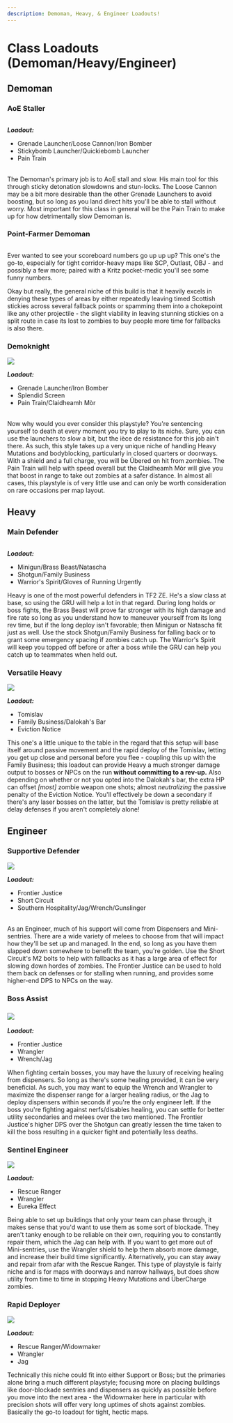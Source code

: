 ```yaml
---
description: Demoman, Heavy, & Engineer Loadouts!
---
```


# Class Loadouts (Demoman/Heavy/Engineer)

## Demoman

### AoE Staller

<div align="left">

<figure><img src="../../.gitbook/assets/AOE STaller2 Loadout.png" alt=""><figcaption></figcaption></figure>

</div>

_**Loadout:**_

* Grenade Launcher/Loose Cannon/Iron Bomber
* Stickybomb Launcher/Quickiebomb Launcher
* Pain Train

\
The Demoman's primary job is to AoE stall and slow. His main tool for this through sticky detonation slowdowns and stun-locks. The Loose Cannon may be a bit more desirable than the other Grenade Launchers to avoid boosting, but so long as you land direct hits you'll be able to stall without worry. Most important for this class in general will be the Pain Train to make up for how detrimentally slow Demoman is.

### Point-Farmer Demoman

<div align="left">

<figure><img src="../../.gitbook/assets/Pointfarmer Demo Loadout.png" alt=""><figcaption></figcaption></figure>

</div>

Ever wanted to see your scoreboard numbers go up up up? This one's the go-to, especially for tight corridor-heavy maps like SCP, Outlast, OBJ - and possibly a few more; paired with a Kritz pocket-medic you'll see some funny numbers.&#x20;

Okay but really, the general niche of this build is that it heavily excels in denying these types of areas by either repeatedly leaving timed Scottish stickies across several fallback points or spamming them into a chokepoint like any other projectile - the slight viability in leaving stunning stickies on a split route in case its lost to zombies to buy people more time for fallbacks is also there.

### Demoknight

![](<../../.gitbook/assets/Demoknight Loadout.png>)

_**Loadout:**_

* Grenade Launcher/Iron Bomber
* Splendid Screen
* Pain Train/Claidheamh Mòr

\
Now why would you ever consider this playstyle? You're sentencing yourself to death at every moment you try to play to its niche. Sure, you can use the launchers to slow a bit, but the ièce de résistance for this job ain't there. As such, this style takes up a very unique niche of handling Heavy Mutations and bodyblocking, particularly in closed quarters or doorways. With a shield and a full charge, you will be Übered on hit from zombies. The Pain Train will help with speed overall but the Claidheamh Mòr will give you that boost in range to take out zombies at a safer distance. In almost all cases, this playstyle is of very little use and can only be worth consideration on rare occasions per map layout.

## Heavy

### Main Defender

<div align="left">

<figure><img src="../../.gitbook/assets/Main Defender Loadout.png" alt=""><figcaption></figcaption></figure>

</div>

_**Loadout:**_

* Minigun/Brass Beast/Natascha
* Shotgun/Family Business
* Warrior's Spirit/Gloves of Running Urgently

Heavy is one of the most powerful defenders in TF2 ZE. He's a slow class at base, so using the GRU will help a lot in that regard. During long holds or boss fights, the Brass Beast will prove far stronger with its high damage and fire rate so long as you understand how to maneuver yourself from its long rev time, but if the long deploy isn't favorable; then Minigun or Natascha fit just as well. Use the stock Shotgun/Family Business for falling back or to grant some emergency spacing if zombies catch up. The Warrior's Spirit will keep you topped off before or after a boss while the GRU can help you catch up to teammates when held out.&#x20;

### &#x20;Versatile Heavy

![](<../../.gitbook/assets/versatile heavy.png>)

_**Loadout:**_

* Tomislav
* Family Business/Dalokah's Bar
* Eviction Notice

This one's a little unique to the table in the regard that this setup will base itself around passive movement and the rapid deploy of the Tomislav, letting you get up close and personal before you flee - coupling this up with the Family Business; this loadout can provide Heavy a much stronger damage output to bosses or NPCs on the run **without committing to a rev-up.** Also depending on whether or not you opted into the Dalokah's bar, the extra HP can offset _\[most]_ zombie weapon one shots; almost _neutralizing_ the passive penalty of the Eviction Notice. You'll effectively be down a secondary if there's any laser bosses on the latter, but the Tomislav is pretty reliable at delay defenses if you aren't completely alone!

## Engineer

### Supportive Defender

![](<../../.gitbook/assets/Supportive Defender Loadout.png>)

_**Loadout:**_

* Frontier Justice
* Short Circuit
* Southern Hospitality/Jag/Wrench/Gunslinger

\
As an Engineer, much of his support will come from Dispensers and Mini-sentries. There are a wide variety of melees to choose from that will impact how they'll be set up and managed. In the end, so long as you have them slapped down somewhere to benefit the team, you're golden. Use the Short Circuit's M2 bolts to help with fallbacks as it has a large area of effect for slowing down hordes of zombies. The Frontier Justice can be used to hold them back on defenses or for stalling when running, and provides some higher-end DPS to NPCs on the way.

### Boss Assist

### ![](<../../.gitbook/assets/Boss Assist Loadout.png>)

_**Loadout:**_

* Frontier Justice
* Wrangler
* Wrench/Jag

When fighting certain bosses, you may have the luxury of receiving healing from dispensers. So long as there's some healing provided, it can be very beneficial. As such, you may want to equip the Wrench and Wrangler to maximize the dispenser range for a larger healing radius, or the Jag to deploy dispensers within seconds if you're the only engineer left. If the boss you're fighting against nerfs/disables healing, you can settle for better utility secondaries and melees over the two mentioned. The Frontier Justice's higher DPS over the Shotgun can greatly lessen the time taken to kill the boss resulting in a quicker fight and potentially less deaths.

### Sentinel Engineer

![](<../../.gitbook/assets/Blockader Loadout.png>)

_**Loadout:**_

* Rescue Ranger
* Wrangler
* Eureka Effect

Being able to set up buildings that only your team can phase through, it makes sense that you'd want to use them as some sort of blockade. They aren't tanky enough to be reliable on their own, requiring you to constantly repair them, which the Jag can help with. If you want to get more out of Mini-sentries, use the Wrangler shield to help them absorb more damage, and increase their build time significantly. Alternatively, you can stay away and repair from afar with the Rescue Ranger. This type of playstyle is fairly niche and is for maps with doorways and narrow hallways, but does show utility from time to time in stopping Heavy Mutations and ÜberCharge zombies.

### Rapid Deployer

![](<../../.gitbook/assets/Rapid Deployment Engi Loadout.png>)

_**Loadout:**_&#x20;

* Rescue Ranger/Widowmaker
* Wrangler
* Jag

Technically this niche could fit into either Support or Boss; but the primaries alone bring a much different playstyle; focusing more on placing buildings like door-blockade sentries and dispensers as quickly as possible before you move into the next area - the Widowmaker here in particular with precision shots will offer very long uptimes of shots against zombies. Basically the go-to loadout for tight, hectic maps.
